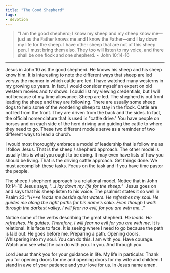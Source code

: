 ```yaml
---
title: "The Good Shepherd"
tags:
- devotion
---
```

> "I am the good shepherd; I know my sheep and my sheep know me&mdash;just as the Father knows me and I know the Father&mdash;and I lay down my life for the sheep. I have other sheep that are not of this sheep pen. I must bring them also. They too will listen to my voice, and there shall be one flock and one shepherd. ~ John 10:14-16  
* * *
Jesus in John 10 as the good shepherd. He knows his sheep and his sheep know him. It is interesting to note the different ways that sheep are led versus the manner in which cattle are led. I have watched many westerns in my growing up years. In fact, I would consider myself an expert on old western movies and tv shows. I could list my viewing credentials, but I will not because of my time allowance. Sheep are led. The shepherd is out front leading the sheep and they are following. There are usually some sheep dogs to help some of the wondering sheep to stay in the flock. Cattle are not led from the front. They are driven from the back and the sides. In fact, the official nomenclature that is used is "cattle drive." You have people on horses and on each side of the herd driving and guiding the cattle to where they need to go. These two different models serve as a reminder of two different ways to lead a church.

I would most thoroughly embrace a model of leadership that is follow me as I follow Jesus. That is the sheep / shepherd approach. The other model is usually this is what you ought to be doing. It may even have lists of how you should be living. That is the driving cattle approach. Get things done. We must accomplish these tasks. Focus on the task and if you have time pastor the people.

The sheep / shepherd approach is a relational model. Notice that in John 10:14-16 Jesus says, "...*I lay down my life for the sheep."*  Jesus goes on and says that his sheep listen to his voice. The psalmist states it so well in Psalm 23: "*H**e leads me beside quiet waters. He refreshes my soul. He guides me along the right paths for his name's sake. Even though I walk through the darkest valley, I will fear no evil, for you are with me..."*

Notice some of the verbs describing the great shepherd. *He leads. He refreshes. He guides. Therefore, I will fear no evil for you are with me*. It is relational. It is face to face. It is seeing where I need to go because the path is laid out. He goes before me. Preparing a path. Opening doors. Whispering into my soul. You can do this. I am with you. Have courage. Watch and see what he can do with you. In you. And through you.

Lord Jesus thank you for your guidance in life. My life in particular. Thank you for opening doors for me and opening doors for my wife and children. I stand in awe of your patience and your love for us. In Jesus name amen.
